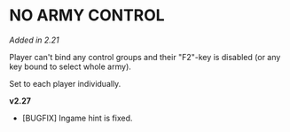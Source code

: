# NO ARMY CONTROL

*Added in 2.21*

Player can't bind any control groups and their "F2"-key is disabled (or any key bound to select whole army).

Set to each player individually.

**v2.27**

* [BUGFIX] Ingame hint is fixed.
